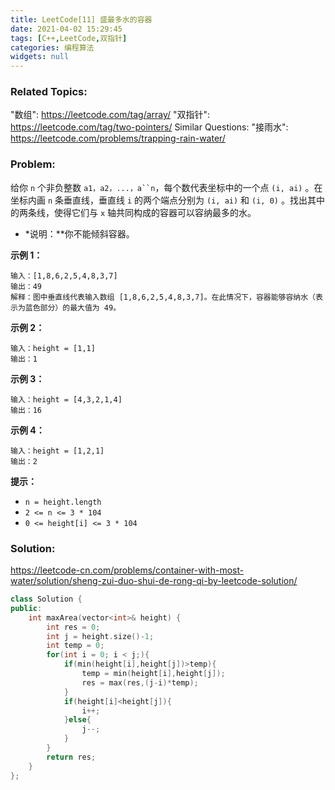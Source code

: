 ```yaml
---
title: LeetCode[11] 盛最多水的容器
date: 2021-04-02 15:29:45
tags: [C++,LeetCode,双指针]
categories: 编程算法
widgets: null
---
```


### Related Topics:

"数组": https://leetcode.com/tag/array/ "双指针": https://leetcode.com/tag/two-pointers/ Similar Questions: "接雨水": https://leetcode.com/problems/trapping-rain-water/

### Problem:

给你 `n` 个非负整数 `a1，a2，...，a``n`，每个数代表坐标中的一个点 `(i, ai)` 。在坐标内画 `n` 条垂直线，垂直线 `i` 的两个端点分别为 `(i, ai)` 和 `(i, 0)` 。找出其中的两条线，使得它们与 `x` 轴共同构成的容器可以容纳最多的水。

- *说明：**你不能倾斜容器。

**示例 1：**

```
输入：[1,8,6,2,5,4,8,3,7]
输出：49
解释：图中垂直线代表输入数组 [1,8,6,2,5,4,8,3,7]。在此情况下，容器能够容纳水（表示为蓝色部分）的最大值为 49。
```

**示例 2：**

```
输入：height = [1,1]
输出：1
```

**示例 3：**

```
输入：height = [4,3,2,1,4]
输出：16
```

**示例 4：**

```
输入：height = [1,2,1]
输出：2
```

**提示：**

- `n = height.length`
- `2 <= n <= 3 * 104`
- `0 <= height[i] <= 3 * 104`

<!--more-->

### Solution:

https://leetcode-cn.com/problems/container-with-most-water/solution/sheng-zui-duo-shui-de-rong-qi-by-leetcode-solution/

```cpp
class Solution {
public:
    int maxArea(vector<int>& height) {
        int res = 0;
        int j = height.size()-1;
        int temp = 0;
        for(int i = 0; i < j;){
            if(min(height[i],height[j])>temp){
                temp = min(height[i],height[j]);
                res = max(res,(j-i)*temp);
            }
            if(height[i]<height[j]){
                i++;
            }else{
                j--;
            }
        }
        return res;
    }
};
```